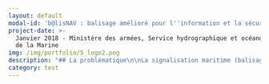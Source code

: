 ```yaml
---
layout: default
modal-id: 'b@lisNAV : balisage amélioré pour l''information et la sécurité des navigateurs'
project-date: >-
  Janvier 2018 - Ministère des armées, Service hydrographique et océanographique
  de la Marine
img: /img/portfolio/5_logo2.png
description: "## La problématique\n\nLa signalisation maritime (balisage des\ncôtes) et les cartes marines sont essentielles pour permettre aux navigateurs\nde parer les dangers, de déterminer leur route et de se positionner. Les\nchangements, panifiés ou fortuits, sur la signalisation maritime sont gérés par\nles services des phares et balises qui diffusent les modifications destinées au\nShom. Toutefois, les délais\nd’actualisation des cartes sont conséquents, y compris pour les formes\nnumériques des cartes (ENC) dont les données sont parfois saisies à plusieurs\nreprises, et la restitution de l’information de balisage via la carte marine\n\\(symboles et légendes statiques) exige un certain temps de lecture et\nd’interprétation par l’usager.\n\n## Le défi : Croiser les données des acteurs de la sécurité maritime pour identifier les situations à risques et agir de manière préventive\n\nL’enjeu est de réduire les délais de\ndiffusion vers les usagers en supprimant la redondance de la saisie de\nl’information et en proposant une lecture plus dynamique et adaptée à la\ndiversité des situations de navigation que les usagers peuvent rencontrer. Le\nprojet étend le concept identifié dans le projet de la plateforme nationale de\nl’information nautique (projet PING) en visant à connecter en amont les\nservices producteurs de l’information. Les informations qualifiées de\nsignalisation maritime seront disponibles dans les protocoles ouverts et\nreconnus.\nTrois types d’innovation sont attendues pour ce projet : l’innovation sur les\nméthodes de transmission des informations diffusées et reçues en visant un\nobjectifs de synchronisation, l’innovation dans la restitution à l’usager des\ninformations relatives aux ESM en interaction étroite avec la carte marine\n\\(carte marine augmentée) et l’innovation sur le contenu, la représentation, la symbologie,\nle format, etc. de la couche numérique des informations de signalisation\nmaritime à produire.\n\n## 2 entrepreneurs recherchés\n\n* DATA SCIENTIST : Interfaçage, workflow et synchronisation des informations de balisage de leur création à leur diffusion. Détail des tâches :\n  * \n\n  analyser la chaîne de traitement des informations de balisage de la source\n  jusqu’aux produits d’information nautique pour dégager l’architecture des\n  solutions\n  * \n\n  spécifier la structure des informations transmises numériquement depuis la DAM/SM4\n  vers les producteurs d’informations nautiques en considérant les travaux de l’AISM\n  sur ce sujet dans le contexte de la e-navigation, et définir les\n  méthodes/moyens de transmission de ces informations\n  * \n\n  faire la démonstration d’une solution pour automatiser plus avant la production\n  d’une mise à jour des produits d’information nautique (ENC, avis urgents/avis\n  aux navigateurs) à partir d’une information formatée de changement d’un élément\n  du balisage, incluant la mise à jour de la base de données maritimes du Shom\n  * formuler les recommandations/spécifications pour un meilleur\n    interfaçage entre le système ALADIN (DAM) et les systèmes des producteurs\n    d’informations nautiques, en se plaçant dans l’hypothèse du futur système de\n    plateforme nationale de l’information nautique (PING)\n\nExpertises recherchées : Web\nservices, interfaçage de systèmes, normalisation de données, modélisation des\ndonnées (UML)\n\n* DESIGN / DATAVISUALISATION : Restitution à l'usager des informations de balisage sous une forme innovante. Détail des tâches :\n\n  -\n  définir le contenu, la représentation, la sémiologie graphique, le format, etc.\n  de la couche numérique des informations de signalisation maritime à produire\n\n  -\n  développer une chaîne de diffusion d’une couche d’information vectorielle\n  relative à la signalisation maritime affichée sur le portail data.shom.fr et\n  téléchargeable dans les formats les plus appropriés pour des usages autres que\n  la navigation\n\n  - faire la démonstration de solutions pour de nouvelles formes de\n  restitution de l’information de balisage aux navigateurs (vers une réalité\n  augmentée comme par exemple la simulation de dispositifs de balisage en\n  configuration nocturne)\n\nExpertises recherchées : Géomatique, cartographie, web services géographiques, standards OGC, directive INSPIRE, ergonomie des applications\n\n## Votre mentor : Eric Le Guen\n\n![Photo d'Eric Le Guen, mentor](/img/portfolio/5_Photo_Mentor_Eric_Le_Guen_portrait.bmp)\n\nDepuis\n2015, Eric Le Guen est le référent de l’infrastructure de données géographiques\ndu Shom au sein du département de Géomatique qu’il dirige depuis 2017. Auparavant,\nil a passé de nombreuses années en tant qu’ingénieur au département de cartographie\noù il a occupé différents postes tant en conception, production et mise à jour\nde cartes marines – papier et électronique (ENC) – qu’en expertise sur les\nsystèmes de production.\n\nCap\nà l’Ouest, la mer est à l’honneur! Le Shom et son partenaire de la Direction\ndes affaires maritimes sont ravis d’intégrer cette seconde promotion des EIG.\nNous allons tous ensemble démontrer que nous pouvons accélérer l’information\ndes usagers de la mer en matière de signalisation maritime, puis mettre à\ndisposition ces données sur un portail et enfin proposer de nouveaux services\ninnovants pour améliorer la sécurité de la navigation.\\\\\n\n«\_La mutation numérique transforme la relation entre le Shom\net les usagers de ses produits et services, ainsi que ses processus internes.\nIl est ainsi possible de renforcer la fluidité des relations avec ses clients\net de leur proposer des améliorations substantielles du service rendu.\_» Extrait\ndu Contrat d’objectifs et de performance entre le Shom et\nl’Etat 2017-2020\\*\n\n\n**[Postuler au défi b@lisNAV ](https://framaforms.org/candidature-entrepreneurs-dinteret-general-promo-2-1501592391)**\n\nEn savoir plus sur le défi >> LIEN PRESENTATION."
category: test
---
```




